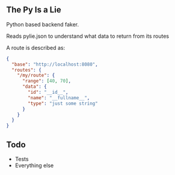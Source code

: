 ## The Py Is a Lie
Python based backend faker.

Reads pylie.json to understand what data to return from its routes

A route is described as:
```json
{
  "base": "http://localhost:8080",
  "routes": {
    "/my/route": {
      "range": [40, 70],
      "data": {
        "id": "__id__",
        "name": "__fullname__",
        "type": "just some string"
      }
    }
  }
}
```

## Todo
* Tests
* Everything else
